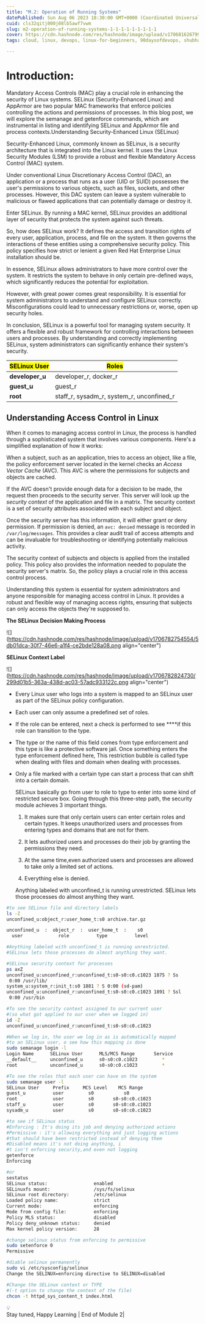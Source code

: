 ```yaml
---
title: "M.2: Operation of Running Systems"
datePublished: Sun Aug 06 2023 18:30:00 GMT+0000 (Coordinated Universal Time)
cuid: cls32qitj000j08lb5awf7vwm
slug: m2-operation-of-running-systems-1-1-1-1-1-1-1-1-1
cover: https://cdn.hashnode.com/res/hashnode/image/upload/v1706816267997/dfae2b26-600e-4737-9c8a-2e78c3dacd59.png
tags: cloud, linux, devops, linux-for-beginners, 90daysofdevops, shubhamlondhe, trainwithshubham

---
```


# Introduction:

Mandatory Access Controls (MAC) play a crucial role in enhancing the security of Linux systems. SELinux (Security-Enhanced Linux) and AppArmor are two popular MAC frameworks that enforce policies controlling the actions and permissions of processes. In this blog post, we will explore the semanage and getenforce commands, which are instrumental in listing and identifying SELinux and AppArmor file and process contexts.Understanding Security-Enhanced Linux (SELinux)

Security-Enhanced Linux, commonly known as SELinux, is a security architecture that is integrated into the Linux kernel. It uses the Linux Security Modules (LSM) to provide a robust and flexible Mandatory Access Control (MAC) system.

Under conventional Linux Discretionary Access Control (DAC), an application or a process that runs as a user (UID or SUID) possesses the user's permissions to various objects, such as files, sockets, and other processes. However, this DAC system can leave a system vulnerable to malicious or flawed applications that can potentially damage or destroy it.

Enter SELinux. By running a MAC kernel, SELinux provides an additional layer of security that protects the system against such threats.

So, how does SELinux work? It defines the access and transition rights of every user, application, process, and file on the system. It then governs the interactions of these entities using a comprehensive security policy. This policy specifies how strict or lenient a given Red Hat Enterprise Linux installation should be.

In essence, SELinux allows administrators to have more control over the system. It restricts the system to behave in only certain pre-defined ways, which significantly reduces the potential for exploitation.

However, with great power comes great responsibility. It is essential for system administrators to understand and configure SELinux correctly. Misconfigurations could lead to unnecessary restrictions or, worse, open up security holes.

In conclusion, SELinux is a powerful tool for managing system security. It offers a flexible and robust framework for controlling interactions between users and processes. By understanding and correctly implementing SELinux, system administrators can significantly enhance their system's security.

| **<mark>SELinux User</mark>** | **<mark>Roles</mark>** |
| --- | --- |
| **developer\_u** | developer\_r, docker\_r |
| **guest\_u** | guest\_r |
| **root** | staff\_r, sysadm\_r, system\_r, unconfined\_r |

## Understanding Access Control in Linux

When it comes to managing access control in Linux, the process is handled through a sophisticated system that involves various components. Here's a simplified explanation of how it works:

When a subject, such as an application, tries to access an object, like a file, the policy enforcement server located in the kernel checks an *Access Vector Cache* (AVC). This AVC is where the permissions for subjects and objects are cached.

If the AVC doesn't provide enough data for a decision to be made, the request then proceeds to the security server. This server will look up the *security context* of the application and file in a matrix. The security context is a set of security attributes associated with each subject and object.

Once the security server has this information, it will either grant or deny permission. If permission is denied, an `avc: denied` message is recorded in `/var/log/messages`. This provides a clear audit trail of access attempts and can be invaluable for troubleshooting or identifying potentially malicious activity.

The security context of subjects and objects is applied from the installed policy. This policy also provides the information needed to populate the security server's matrix. So, the policy plays a crucial role in this access control process.

Understanding this system is essential for system administrators and anyone responsible for managing access control in Linux. It provides a robust and flexible way of managing access rights, ensuring that subjects can only access the objects they're supposed to.

**The SELinux Decision Making Process**

![](https://cdn.hashnode.com/res/hashnode/image/upload/v1706782754554/5db01dca-30f7-46e6-a1f4-ce2bde128a08.png align="center")

**SELinux Context Label**

![](https://cdn.hashnode.com/res/hashnode/image/upload/v1706782824730/299d01b5-363a-438d-ac03-57adc933122c.png align="center")

* Every Linux user who logs into a system is mapped to an SELinux user as part of the SELinux policy configuration.
    
* Each user can only assume a predefined set of roles.
    
* If the role can be entered, next a check is performed to see \*\*\*\*if this role can transition to the type.
    
* The type or the name of this field comes from type enforcement and this type is like a protective software jail. Once something enters the type enforcement defined here, This restriction bubble is called type when dealing with files and domain when dealing with processes.
    
* Only a file marked with a certain type can start a process that can shift into a certain domain.
    
    SELinux basically go from user to role to type to enter into some kind of restricted secure box. Going through this three-step path, the security module achieves 3 important things.
    
    1. It makes sure that only certain users can enter certain roles and certain types. It keeps unauthorized users and processes from entering types and domains that are not for them.
        
    2. It lets authorized users and processes do their job by granting the permissions they need.
        
    3. At the same time,even authorized users and processes are allowed to take only a limited set of actions.
        
    4. Everything else is denied.
        
    
    Anything labeled with unconfined\_t is running unrestricted. SELinux lets those processes do almost anything they want.
    

```bash
#to see SELinux file and directory labels
ls -Z
unconfined_u:object_r:user_home_t:s0 archive.tar.gz

unconfined_u  :  object_r  :  user_home_t  :    s0
  user             role          type          level

#Anything labeled with unconfined_t is running unrestricted.
#SELinux lets those processes do almost anything they want.

#SELinux security context for processes
ps axZ
unconfined_u:unconfined_r:unconfined_t:s0-s0:c0.c1023 1875 ? Ss
 0:00 /usr/lib/
system_u:system_r:init_t:s0 1881 ? S 0:00 (sd-pam)
unconfined_u:unconfined_r:unconfined_t:s0-s0:c0.c1023 1891 ? Ssl
 0:00 /usr/bin

#To see the security context assigned to our current user
#(so what got applied to our user when we logged in)
id -Z
unconfined_u:unconfined_r:unconfined_t:s0-s0:c0.c1023

#When we log in, the user we log in as is automatically mapped 
#to an SELinux user, o see how this mapping is done
sudo semanage login -l
Login Name      SELinux User      MLS/MCS Range       Service
__default__     unconfined_u      s0-s0:c0.c1023         *
root            unconfined_u      s0-s0:c0.c1023         *

#To see the roles that each user can have on the system
sudo semanage user -l
SELinux User     Prefix     MCS Level    MCS Range
guest_u          user         s0           s0
root             user         s0       s0-s0:c0.c1023
staff_u          user         s0       s0-s0:c0.c1023
sysadm_u         user         s0       s0-s0:c0.c1023
```

```bash
#to see if SELinux status
#Enforcing : It's doing its job and denying authorized actions
#Permissive : it's allowing everything and just logging actions
#that should have been restricted instead of denying them
#Disabled means it's not doing anything, i
#t isn't enforcing security,and even not logging
getenforce
Enforcing

#or
sestatus
SELinux status:                 enabled
SELinuxfs mount:                /sys/fs/selinux
SELinux root directory:         /etc/selinux
Loaded policy name:             strict
Current mode:                   enforcing
Mode from config file:          enforcing
Policy MLS status:              disabled
Policy deny_unknown status:     denied
Max kernel policy version:      28

#change selinux status from enforcing to permissive
sudo setenforce 0
Permissive

#diable selinux permanently
sudo vi /etc/sysconfig/selinux
Change the SELINUX=enforcing directive to SELINUX=disabled

#Change the SELinux context or TYPE 
#(-t option to change the context of the file)
chcon -t httpd_sys_content_t index.html
```

<div data-node-type="callout">
<div data-node-type="callout-emoji">💡</div>
<div data-node-type="callout-text">Stay tuned, Happy Learning | End of Module 2|</div>
</div>